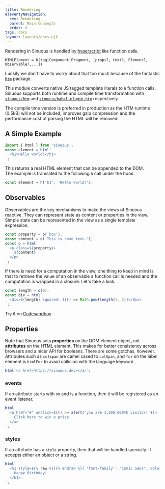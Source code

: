 ```yaml
---
title: Rendering
eleventyNavigation:
  key: Rendering
  parent: Main Concepts
  order: 3
tags: docs
layout: layouts/docs.njk
---
```


Rendering in Sinuous is handled by [hyperscript](https://github.com/hyperhype/hyperscript) like function calls.

```
HTMLElement = h(tag|Component|Fragment, [props?, text?, Element?, Observable?,...])
```

Luckily we don't have to worry about that too much because of the fantastic [`htm`](https://github.com/developit/htm) package.

This module converts native JS tagged template literals to `h` function calls. Sinuous supports both runtime and compile time transformation with [`sinuous/htm`](https://github.com/luwes/sinuous/tree/master/packages/sinuous/htm) and [`sinuous/babel-plugin-htm`](https://github.com/luwes/sinuous/tree/master/packages/sinuous/babel-plugin-htm) respectively.

The compile time version is preferred in production as the HTM runtime (0.5kB) will not be included, improves gzip compression and the performance cost of parsing the HTML will be removed.

## A Simple Example

```js
import { html } from 'sinuous';
const element = html`
  <h1>Hello world!</h1>
`;
```

This returns a real HTML element that can be appended to the DOM.  
The example is translated to the following `h` call under the hood.

```js
const element = h('h1', 'Hello world!');
```

## Observables

Observables are the key mechanisms to make the views of Sinuous reactive. They can represent state as content or properties in the view. Simple state can be represented in the view as a single template expression.

```js
const property = o('box');
const content = o('This is some text.');
const p = html`
  <p class=${property}>
    ${content}
  </p>
`;
```

If there is need for a computation in the view, one thing to keep in mind is that to retrieve the value of an observable a function call is needed and the computation is wrapped in a closure. Let's take a look.

```js
const length = o(0);
const div = html`
  <div>${length} squared: ${() => Math.pow(length(), 2)}</div>
`;
```

Try it on [Codesandbox](https://codesandbox.io/s/sinuous-computation-e4b9s)

## Properties

Note that Sinuous sets **properties** on the DOM element object, not
**attributes** on the HTML element. This makes for better consistency across
browsers and a nicer API for booleans. There are some gotchas, however.
Attributes such as `colspan` are camel cased to `colSpan`, and `for` on the
label element is `htmlFor` to avoid collision with the language keyword.

```js
html`<a href=https://sinuous.dev></a>`;
```

### events

If an attribute starts with `on` and is a function, then it will be registered as an event listener.

```js
html`
  <a href="#" onclick=${() => alert('you are 1,000,000th visitor!')}>
    Click here to win a prize
  </a>
`;
```

### styles

If an attribute has a `style` property, then that will be handled specially.
It accepts either an object or a string.

```js
html`
  <h1 style=${% raw %}{{% endraw %}{ 'font-family': 'Comic Sans', color: 'springgreen' }}>
    Happy Birthday!
  </h1>
`;
```
